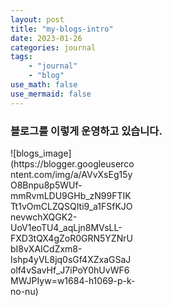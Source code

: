 ```yaml
---
layout: post
title: "my-blogs-intro"
date: 2023-01-26  
categories: journal
tags: 
    - "journal"
    - "blog"
use_math: false
use_mermaid: false
---
```


### 블로그를 이렇게 운영하고 있습니다.

<div style="width:200px">
![blogs_image](https://blogger.googleusercontent.com/img/a/AVvXsEg15yO8Bnpu8p5WUf-mmRvmLDU9GHb_zN99FTIKTt1vOmCLZQSQIti9_a1FSfKJOnevwchXQGK2-UoV1eoTU4_aqLjn8MVsLL-FXD3tQX4gZoR0GRN5YZNrUbI8vXAICdZxm8-Ishp4yVL8jq0sGf4XZxaGSaJolf4vSavHf_J7iPoY0hUvWF6MWJPIyw=w1684-h1069-p-k-no-nu)
</div>
